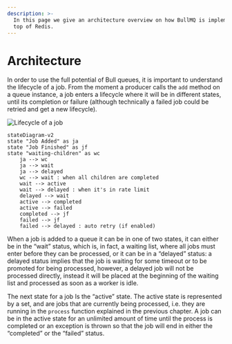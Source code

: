 ```yaml
---
description: >-
  In this page we give an architecture overview on how BullMQ is implemented on
  top of Redis.
---
```


# Architecture

In order to use the full potential of Bull queues, it is important to understand the lifecycle of a job. From the moment a producer calls the `add` method on a queue instance, a job enters a lifecycle where it will be in different states, until its completion or failure \(although technically a failed job could be retried and get a new lifecycle\).

![Lifecycle of a job](../.gitbook/assets/image%20%281%29%20%281%29%20%281%29%20%281%29.png)

```mermaid
stateDiagram-v2
state "Job Added" as ja
state "Job Finished" as jf
state "waiting-children" as wc
    ja --> wc
    ja --> wait
    ja --> delayed
    wc --> wait : when all children are completed
    wait --> active
    wait --> delayed : when it's in rate limit
    delayed --> wait
    active --> completed
    active --> failed
    completed --> jf
    failed --> jf
    failed --> delayed : auto retry (if enabled)
```

When a job is added to a queue it can be in one of two states, it can either be in the “wait” status, which is, in fact, a waiting list, where all jobs must enter before they can be processed, or it can be in a “delayed” status: a delayed status implies that the job is waiting for some timeout or to be promoted for being processed, however, a delayed job will not be processed directly, instead it will be placed at the beginning of the waiting list and processed as soon as a worker is idle.

The next state for a job Is the “active” state. The active state is represented by a set, and are jobs that are currently being processed, i.e. they are running in the `process` function explained in the previous chapter. A job can be in the active state for an unlimited amount of time until the process is completed or an exception is thrown so that the job will end in either the “completed” or the “failed” status.
